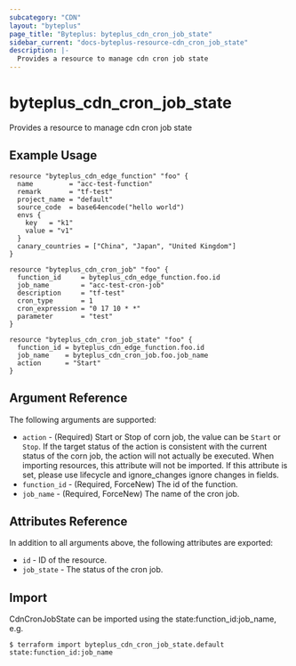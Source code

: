 ```yaml
---
subcategory: "CDN"
layout: "byteplus"
page_title: "Byteplus: byteplus_cdn_cron_job_state"
sidebar_current: "docs-byteplus-resource-cdn_cron_job_state"
description: |-
  Provides a resource to manage cdn cron job state
---
```

# byteplus_cdn_cron_job_state
Provides a resource to manage cdn cron job state
## Example Usage
```hcl
resource "byteplus_cdn_edge_function" "foo" {
  name         = "acc-test-function"
  remark       = "tf-test"
  project_name = "default"
  source_code  = base64encode("hello world")
  envs {
    key   = "k1"
    value = "v1"
  }
  canary_countries = ["China", "Japan", "United Kingdom"]
}

resource "byteplus_cdn_cron_job" "foo" {
  function_id     = byteplus_cdn_edge_function.foo.id
  job_name        = "acc-test-cron-job"
  description     = "tf-test"
  cron_type       = 1
  cron_expression = "0 17 10 * *"
  parameter       = "test"
}

resource "byteplus_cdn_cron_job_state" "foo" {
  function_id = byteplus_cdn_edge_function.foo.id
  job_name    = byteplus_cdn_cron_job.foo.job_name
  action      = "Start"
}
```
## Argument Reference
The following arguments are supported:
* `action` - (Required) Start or Stop of corn job, the value can be `Start` or `Stop`. 
If the target status of the action is consistent with the current status of the corn job, the action will not actually be executed.
When importing resources, this attribute will not be imported. If this attribute is set, please use lifecycle and ignore_changes ignore changes in fields.
* `function_id` - (Required, ForceNew) The id of the function.
* `job_name` - (Required, ForceNew) The name of the cron job.

## Attributes Reference
In addition to all arguments above, the following attributes are exported:
* `id` - ID of the resource.
* `job_state` - The status of the cron job.


## Import
CdnCronJobState can be imported using the state:function_id:job_name, e.g.
```
$ terraform import byteplus_cdn_cron_job_state.default state:function_id:job_name
```

